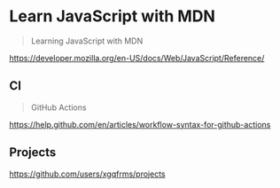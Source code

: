# Learn JavaScript with MDN

> Learning JavaScript with MDN

https://developer.mozilla.org/en-US/docs/Web/JavaScript/Reference/


## CI

> GitHub Actions

https://help.github.com/en/articles/workflow-syntax-for-github-actions


## Projects

https://github.com/users/xgqfrms/projects


